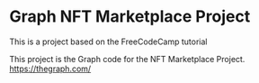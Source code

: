 # Graph NFT Marketplace Project

This is a project based on the FreeCodeCamp tutorial

This project is the Graph code for the NFT Marketplace Project.
https://thegraph.com/
